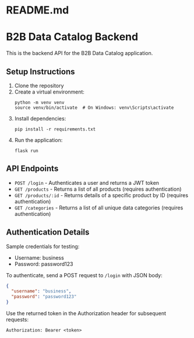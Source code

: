 
# README.md
# B2B Data Catalog Backend

This is the backend API for the B2B Data Catalog application.

## Setup Instructions

1. Clone the repository
2. Create a virtual environment:
   ```
   python -m venv venv
   source venv/bin/activate  # On Windows: venv\Scripts\activate
   ```
3. Install dependencies:
   ```
   pip install -r requirements.txt
   ```
4. Run the application:
   ```
   flask run
   ```
   
## API Endpoints

- `POST /login` - Authenticates a user and returns a JWT token
- `GET /products` - Returns a list of all products (requires authentication)
- `GET /products/:id` - Returns details of a specific product by ID (requires authentication)
- `GET /categories` - Returns a list of all unique data categories (requires authentication)

## Authentication Details

Sample credentials for testing:
- Username: business
- Password: password123

To authenticate, send a POST request to `/login` with JSON body:
```json
{
  "username": "business",
  "password": "password123"
}
```

Use the returned token in the Authorization header for subsequent requests:
```
Authorization: Bearer <token>
```